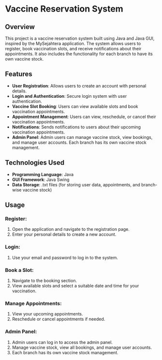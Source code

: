 # Vaccine Reservation System

## Overview
This project is a vaccine reservation system built using Java and Java GUI, inspired by the MySejahtera application. The system allows users to register, book vaccination slots, and receive notifications about their appointments. It also includes the functionality for each branch to have its own vaccine stock.

## Features
- **User Registration**: Allows users to create an account with personal details.
- **Login and Authentication**: Secure login system with user authentication.
- **Vaccine Slot Booking**: Users can view available slots and book vaccination appointments.
- **Appointment Management**: Users can view, reschedule, or cancel their vaccination appointments.
- **Notifications**: Sends notifications to users about their upcoming vaccination appointments.
- **Admin Panel**: Admin users can manage vaccine stock, view bookings, and manage user accounts. Each branch has its own vaccine stock management.

## Technologies Used
- **Programming Language**: Java
- **GUI Framework**: Java Swing
- **Data Storage**: .txt files (for storing user data, appointments, and branch-wise vaccine stock)

## Usage

### Register:

1. Open the application and navigate to the registration page.
2. Enter your personal details to create a new account.

### Login:

1. Use your email and password to log in to the system.

### Book a Slot:

1. Navigate to the booking section.
2. View available slots and select a suitable date and time for your vaccination.

### Manage Appointments:

1. View your upcoming appointments.
2. Reschedule or cancel appointments if needed.

### Admin Panel:

1. Admin users can log in to access the admin panel.
2. Manage vaccine stock, view all bookings, and manage user accounts.
3. Each branch has its own vaccine stock management.

